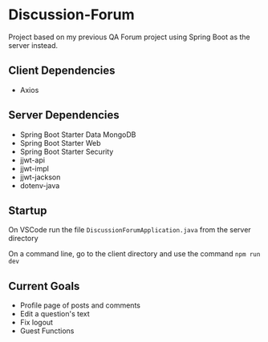 # Discussion-Forum

Project based on my previous QA Forum project using Spring Boot as the server instead.

## Client Dependencies

- Axios

## Server Dependencies

- Spring Boot Starter Data MongoDB
- Spring Boot Starter Web
- Spring Boot Starter Security
- jjwt-api
- jjwt-impl
- jjwt-jackson
- dotenv-java

## Startup

On VSCode run the file `DiscussionForumApplication.java` from the server directory

On a command line, go to the client directory and use the command `npm run dev`

## Current Goals

- Profile page of posts and comments
- Edit a question's text
- Fix logout
- Guest Functions
